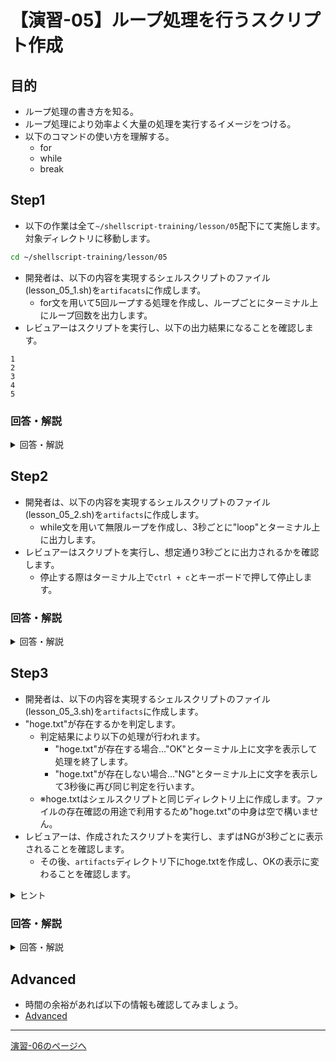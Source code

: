 # 【演習-05】ループ処理を行うスクリプト作成

## 目的

- ループ処理の書き方を知る。
- ループ処理により効率よく大量の処理を実行するイメージをつける。
- 以下のコマンドの使い方を理解する。
    - for
    - while
    - break

## Step1

- 以下の作業は全て`~/shellscript-training/lesson/05`配下にて実施します。対象ディレクトリに移動します。

```bash
cd ~/shellscript-training/lesson/05
```

- 開発者は、以下の内容を実現するシェルスクリプトのファイル(lesson_05_1.sh)を`artifacats`に作成します。
  - for文を用いて5回ループする処理を作成し、ループごとにターミナル上にループ回数を出力します。
- レビュアーはスクリプトを実行し、以下の出力結果になることを確認します。

```
1
2
3
4
5
```

### 回答・解説

<details>
<summary>回答・解説</summary>
<div>

- 以下の内容でlesson_05_1.shを作成します。

```bash
#!/bin/bash

for ((i=1; i<=5; i++))
do
  echo $i
done
```

- forループを用いて、iという変数に初期値1を設定し、ループを開始します。
- iに1を加算し、iが5以下であればループ処理を継続します。

</div>
</details>

## Step2

- 開発者は、以下の内容を実現するシェルスクリプトのファイル(lesson_05_2.sh)を`artifacts`に作成します。
  - while文を用いて無限ループを作成し、3秒ごとに"loop"とターミナル上に出力します。
- レビュアーはスクリプトを実行し、想定通り3秒ごとに出力されるかを確認します。
    - 停止する際はターミナル上で`ctrl + c`とキーボードで押して停止します。

### 回答・解説

<details>
<summary>回答・解説</summary>
<div>

- 以下の内容でlesson_05_2.shを作成します。

```bash
#!/bin/bash

while true
do
  echo "loop"
  sleep 3
done
```

- `while true do 処理 done`
    - 繰り返し無限ループの記法の一つです。
    - `while 条件式`の記載で条件式が真の間は`do 処理 done`内の処理を繰り返し、偽になると繰り返し処理を終了する書き方です。
    - このシェルスクリプトでは`while true`となっており、条件式が常に真となるため無限ループとなります。
  - `sleep 時間`…　指定した時間だけ次のコマンド実行を止めます。

</div>
</details>

## Step3

- 開発者は、以下の内容を実現するシェルスクリプトのファイル(lesson_05_3.sh)を`artifacts`に作成します。
 - "hoge.txt"が存在するかを判定します。
   - 判定結果により以下の処理が行われます。
     - "hoge.txt"が存在する場合…"OK"とターミナル上に文字を表示して処理を終了します。
     - "hoge.txt"が存在しない場合…"NG"とターミナル上に文字を表示して3秒後に再び同じ判定を行います。
   - ※hoge.txtはシェルスクリプトと同じディレクトリ上に作成します。ファイルの存在確認の用途で利用するため"hoge.txt"の中身は空で構いません。
- レビュアーは、作成されたスクリプトを実行し、まずはNGが3秒ごとに表示されることを確認します。
    - その後、`artifacts`ディレクトリ下にhoge.txtを作成し、OKの表示に変わることを確認します。

<details>
<summary>ヒント</summary>
<div>

- 演習-04で実施した条件判定を参考に処理を書きます。
- ファイルの存在確認の結果を元にループ処理を継続するか、終了するかの判定を行います。
- ループ処理の終了には`break`コマンドが使用できます。

</div>
</details>

### 回答・解説

<details>
<summary>回答・解説</summary>
<div>

- 以下の内容でlesson_05_3.shを作成します。

```bash
#!/bin/bash

FILE="hoge.txt"

while true
do
  if [ -f ${FILE} ]; then
    echo "OK"
    break
  else
    echo "NG"
    sleep 3
  fi
done
```

- Step2で実行と同様、`while true`で無限ループの状態を作ります。
- if文で`-f ファイル名`を評価条件にすることが該当のファイルが存在していれば真、存在していなければ偽とします。
- ファイルの存在が確認できた時のみ、`break`によりループ処理から抜けて完了します。

</div>
</details>

## Advanced

- 時間の余裕があれば以下の情報も確認してみましょう。
- [Advanced](./advanced.md)

---

[演習-06のページへ](../06/basic.md)

